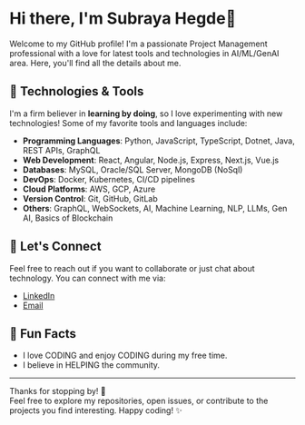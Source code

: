 # Hi there, I'm Subraya Hegde👋

Welcome to my GitHub profile! I'm a passionate Project Management professional with a love for latest tools and technologies in AI/ML/GenAI area. Here, you'll find all the details about me.

## 🔧 Technologies & Tools

I'm a firm believer in **learning by doing**, so I love experimenting with new technologies! Some of my favorite tools and languages include:

- **Programming Languages**: Python, JavaScript, TypeScript, Dotnet, Java, REST APIs, GraphQL
- **Web Development**: React, Angular, Node.js, Express, Next.js, Vue.js
- **Databases**: MySQL, Oracle/SQL Server, MongoDB (NoSql)
- **DevOps**: Docker, Kubernetes, CI/CD pipelines
- **Cloud Platforms**: AWS, GCP, Azure
- **Version Control**: Git, GitHub, GitLab
- **Others**: GraphQL, WebSockets, AI, Machine Learning, NLP, LLMs, Gen AI, Basics of Blockchain

## 🤝 Let's Connect

Feel free to reach out if you want to collaborate or just chat about technology. You can connect with me via:

- [LinkedIn](https://www.linkedin.com/in/subrayahegde)
- [Email](mailto:subrayahegde@gmail.com)

## 📝 Fun Facts

- I love CODING and enjoy CODING during my free time.
- I believe in HELPING the community.

---

Thanks for stopping by! 🚀  
Feel free to explore my repositories, open issues, or contribute to the projects you find interesting. Happy coding! ✨

